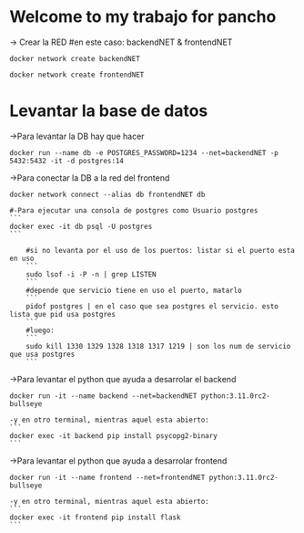 Welcome to my trabajo for pancho
================================

-> Crear la RED #en este caso: backendNET & frontendNET
```
docker network create backendNET
```
```
docker network create frontendNET
```

# Levantar la base de datos

->Para levantar la DB hay que hacer
```
docker run --name db -e POSTGRES_PASSWORD=1234 --net=backendNET -p 5432:5432 -it -d postgres:14
```

->Para conectar la DB a la red del frontend
```
docker network connect --alias db frontendNET db
```

    #-Para ejecutar una consola de postgres como Usuario postgres
    ```
    docker exec -it db psql -U postgres
    ```

        #si no levanta por el uso de los puertos: listar si el puerto esta en uso
        ```
        sudo lsof -i -P -n | grep LISTEN
        ```
        #depende que servicio tiene en uso el puerto, matarlo
        ```
        pidof postgres | en el caso que sea postgres el servicio. esto lista que pid usa postgres
        ```
        #luego: 
        ```
        sudo kill 1330 1329 1328 1318 1317 1219 | son los num de servicio que usa postgres
        ```

->Para levantar el python que ayuda a desarrolar el backend
```
docker run -it --name backend --net=backendNET python:3.11.0rc2-bullseye
```

    -y en otro terminal, mientras aquel esta abierto:
    ```
    docker exec -it backend pip install psycopg2-binary
    ```
    

->Para levantar el python que ayuda a desarrolar frontend    
    
```
docker run -it --name frontend --net=frontendNET python:3.11.0rc2-bullseye
```
    -y en otro terminal, mientras aquel esta abierto:
    ```
    docker exec -it frontend pip install flask
    ```
